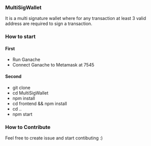 ### MultiSigWallet
It is a multi signature wallet where for any transaction at least 3 valid address are required to sign a transaction. 

### How to start

#### First 
* Run Ganache
* Connect Ganache to Metamask at 7545

#### Second
* git clone 
* cd MultiSigWallet
* npm install
* cd frontend && npm install
* cd ..
* npm start


### How to Contribute
<p>Feel free to create issue and start contibuting :)</p>